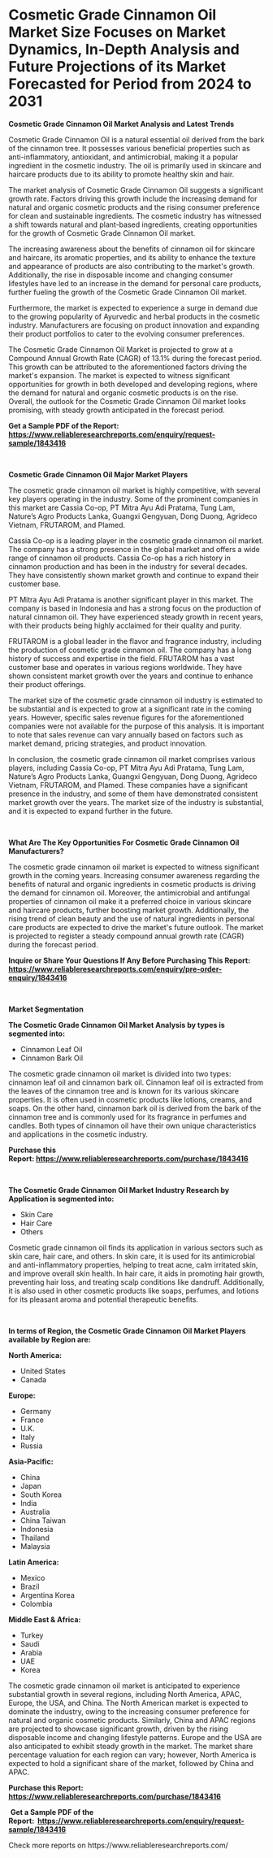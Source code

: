 <p><h1>Cosmetic Grade Cinnamon Oil Market Size Focuses on Market Dynamics, In-Depth Analysis and Future Projections of its Market Forecasted for Period from 2024 to 2031</h1></p><p><strong>Cosmetic Grade Cinnamon Oil Market Analysis and Latest Trends</strong></p>
<p><p>Cosmetic Grade Cinnamon Oil is a natural essential oil derived from the bark of the cinnamon tree. It possesses various beneficial properties such as anti-inflammatory, antioxidant, and antimicrobial, making it a popular ingredient in the cosmetic industry. The oil is primarily used in skincare and haircare products due to its ability to promote healthy skin and hair.</p><p>The market analysis of Cosmetic Grade Cinnamon Oil suggests a significant growth rate. Factors driving this growth include the increasing demand for natural and organic cosmetic products and the rising consumer preference for clean and sustainable ingredients. The cosmetic industry has witnessed a shift towards natural and plant-based ingredients, creating opportunities for the growth of Cosmetic Grade Cinnamon Oil market.</p><p>The increasing awareness about the benefits of cinnamon oil for skincare and haircare, its aromatic properties, and its ability to enhance the texture and appearance of products are also contributing to the market's growth. Additionally, the rise in disposable income and changing consumer lifestyles have led to an increase in the demand for personal care products, further fueling the growth of the Cosmetic Grade Cinnamon Oil market.</p><p>Furthermore, the market is expected to experience a surge in demand due to the growing popularity of Ayurvedic and herbal products in the cosmetic industry. Manufacturers are focusing on product innovation and expanding their product portfolios to cater to the evolving consumer preferences.</p><p>The Cosmetic Grade Cinnamon Oil Market is projected to grow at a Compound Annual Growth Rate (CAGR) of 13.1% during the forecast period. This growth can be attributed to the aforementioned factors driving the market's expansion. The market is expected to witness significant opportunities for growth in both developed and developing regions, where the demand for natural and organic cosmetic products is on the rise. Overall, the outlook for the Cosmetic Grade Cinnamon Oil market looks promising, with steady growth anticipated in the forecast period.</p></p>
<p><strong>Get a Sample PDF of the Report:&nbsp; <a href="https://www.reliableresearchreports.com/enquiry/request-sample/1843416">https://www.reliableresearchreports.com/enquiry/request-sample/1843416</a></strong></p>
<p>&nbsp;</p>
<p><strong>Cosmetic Grade Cinnamon Oil Major Market Players</strong></p>
<p><p>The cosmetic grade cinnamon oil market is highly competitive, with several key players operating in the industry. Some of the prominent companies in this market are Cassia Co-op, PT Mitra Ayu Adi Pratama, Tung Lam, Nature’s Agro Products Lanka, Guangxi Gengyuan, Dong Duong, Agrideco Vietnam, FRUTAROM, and Plamed.</p><p>Cassia Co-op is a leading player in the cosmetic grade cinnamon oil market. The company has a strong presence in the global market and offers a wide range of cinnamon oil products. Cassia Co-op has a rich history in cinnamon production and has been in the industry for several decades. They have consistently shown market growth and continue to expand their customer base.</p><p>PT Mitra Ayu Adi Pratama is another significant player in this market. The company is based in Indonesia and has a strong focus on the production of natural cinnamon oil. They have experienced steady growth in recent years, with their products being highly acclaimed for their quality and purity.</p><p>FRUTAROM is a global leader in the flavor and fragrance industry, including the production of cosmetic grade cinnamon oil. The company has a long history of success and expertise in the field. FRUTAROM has a vast customer base and operates in various regions worldwide. They have shown consistent market growth over the years and continue to enhance their product offerings.</p><p>The market size of the cosmetic grade cinnamon oil industry is estimated to be substantial and is expected to grow at a significant rate in the coming years. However, specific sales revenue figures for the aforementioned companies were not available for the purpose of this analysis. It is important to note that sales revenue can vary annually based on factors such as market demand, pricing strategies, and product innovation.</p><p>In conclusion, the cosmetic grade cinnamon oil market comprises various players, including Cassia Co-op, PT Mitra Ayu Adi Pratama, Tung Lam, Nature’s Agro Products Lanka, Guangxi Gengyuan, Dong Duong, Agrideco Vietnam, FRUTAROM, and Plamed. These companies have a significant presence in the industry, and some of them have demonstrated consistent market growth over the years. The market size of the industry is substantial, and it is expected to expand further in the future.</p></p>
<p>&nbsp;</p>
<p><strong>What Are The Key Opportunities For Cosmetic Grade Cinnamon Oil Manufacturers?</strong></p>
<p><p>The cosmetic grade cinnamon oil market is expected to witness significant growth in the coming years. Increasing consumer awareness regarding the benefits of natural and organic ingredients in cosmetic products is driving the demand for cinnamon oil. Moreover, the antimicrobial and antifungal properties of cinnamon oil make it a preferred choice in various skincare and haircare products, further boosting market growth. Additionally, the rising trend of clean beauty and the use of natural ingredients in personal care products are expected to drive the market's future outlook. The market is projected to register a steady compound annual growth rate (CAGR) during the forecast period.</p></p>
<p><strong>Inquire or Share Your Questions If Any Before Purchasing This Report: <a href="https://www.reliableresearchreports.com/enquiry/pre-order-enquiry/1843416">https://www.reliableresearchreports.com/enquiry/pre-order-enquiry/1843416</a></strong></p>
<p>&nbsp;</p>
<p><strong>Market Segmentation</strong></p>
<p><strong>The Cosmetic Grade Cinnamon Oil Market Analysis by types is segmented into:</strong></p>
<p><ul><li>Cinnamon Leaf Oil</li><li>Cinnamon Bark Oil</li></ul></p>
<p><p>The cosmetic grade cinnamon oil market is divided into two types: cinnamon leaf oil and cinnamon bark oil. Cinnamon leaf oil is extracted from the leaves of the cinnamon tree and is known for its various skincare properties. It is often used in cosmetic products like lotions, creams, and soaps. On the other hand, cinnamon bark oil is derived from the bark of the cinnamon tree and is commonly used for its fragrance in perfumes and candles. Both types of cinnamon oil have their own unique characteristics and applications in the cosmetic industry.</p></p>
<p><strong>Purchase this Report:&nbsp;<a href="https://www.reliableresearchreports.com/purchase/1843416">https://www.reliableresearchreports.com/purchase/1843416</a></strong></p>
<p>&nbsp;</p>
<p><strong>The Cosmetic Grade Cinnamon Oil Market Industry Research by Application is segmented into:</strong></p>
<p><ul><li>Skin Care</li><li>Hair Care</li><li>Others</li></ul></p>
<p><p>Cosmetic grade cinnamon oil finds its application in various sectors such as skin care, hair care, and others. In skin care, it is used for its antimicrobial and anti-inflammatory properties, helping to treat acne, calm irritated skin, and improve overall skin health. In hair care, it aids in promoting hair growth, preventing hair loss, and treating scalp conditions like dandruff. Additionally, it is also used in other cosmetic products like soaps, perfumes, and lotions for its pleasant aroma and potential therapeutic benefits.</p></p>
<p>&nbsp;</p>
<p><strong>In terms of Region, the Cosmetic Grade Cinnamon Oil Market Players available by Region are:</strong></p>
<p>
    <p> <strong> North America: </strong>
        <ul>
            <li>United States</li>
            <li>Canada</li>
        </ul>
        </p> 
    <p> <strong> Europe: </strong>
        <ul>
            <li>Germany</li>
            <li>France</li>
            <li>U.K.</li>
            <li>Italy</li>
            <li>Russia</li>
        </ul>
        </p> 
    <p> <strong> Asia-Pacific: </strong>
        <ul>
            <li>China</li>
            <li>Japan</li>
            <li>South Korea</li>
            <li>India</li>
            <li>Australia</li>
            <li>China Taiwan</li>
            <li>Indonesia</li>
            <li>Thailand</li>
            <li>Malaysia</li>
        </ul>
        </p> 
    <p> <strong> Latin America: </strong>
        <ul>
            <li>Mexico</li>
            <li>Brazil</li>
            <li>Argentina Korea</li>
            <li>Colombia</li>
        </ul>
        </p> 
    <p> <strong> Middle East & Africa: </strong>
        <ul>
            <li>Turkey</li>
            <li>Saudi</li>
            <li>Arabia</li>
            <li>UAE</li>
            <li>Korea</li>
        </ul>
    </p>
    </p>
<p><p>The cosmetic grade cinnamon oil market is anticipated to experience substantial growth in several regions, including North America, APAC, Europe, the USA, and China. The North American market is expected to dominate the industry, owing to the increasing consumer preference for natural and organic cosmetic products. Similarly, China and APAC regions are projected to showcase significant growth, driven by the rising disposable income and changing lifestyle patterns. Europe and the USA are also anticipated to exhibit steady growth in the market. The market share percentage valuation for each region can vary; however, North America is expected to hold a significant share of the market, followed by China and APAC.</p></p>
<p><strong>Purchase this Report: <a href="https://www.reliableresearchreports.com/purchase/1843416">https://www.reliableresearchreports.com/purchase/1843416</a></strong></p>
<p>&nbsp;<strong>Get a Sample PDF of the Report:&nbsp;&nbsp;<a href="https://www.reliableresearchreports.com/enquiry/request-sample/1843416">https://www.reliableresearchreports.com/enquiry/request-sample/1843416</a></strong></p>
<p><strong></strong></p>
<p>Check more reports on https://www.reliableresearchreports.com/</p>